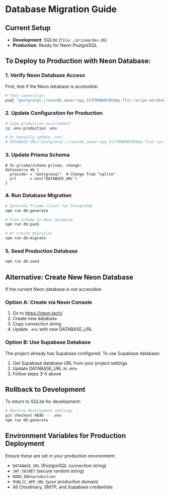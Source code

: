 # Database Migration Guide

## Current Setup
- **Development**: SQLite (`file:./prisma/dev.db`)
- **Production**: Ready for Neon PostgreSQL

## To Deploy to Production with Neon Database:

### 1. Verify Neon Database Access
First, test if the Neon database is accessible:
```bash
# Test connection
psql "postgresql://neondb_owner:npg_5l3TRHWVBCNt@ep-flat-recipe-a4c3bxb8-pooler.us-east-1.aws.neon.tech/neondb?sslmode=require"
```

### 2. Update Configuration for Production
```bash
# Copy production environment
cp .env.production .env

# Or manually update .env:
# DATABASE_URL="postgresql://neondb_owner:npg_5l3TRHWVBCNt@ep-flat-recipe-a4c3bxb8-pooler.us-east-1.aws.neon.tech/neondb?sslmode=require"
```

### 3. Update Prisma Schema
```prisma
# In prisma/schema.prisma, change:
datasource db {
  provider = "postgresql"  # Change from "sqlite"
  url      = env("DATABASE_URL")
}
```

### 4. Run Database Migration
```bash
# Generate Prisma client for PostgreSQL
npm run db:generate

# Push schema to Neon database
npm run db:push

# Or create migration
npm run db:migrate
```

### 5. Seed Production Database
```bash
npm run db:seed
```

## Alternative: Create New Neon Database

If the current Neon database is not accessible:

### Option A: Create via Neon Console
1. Go to https://neon.tech/
2. Create new database
3. Copy connection string
4. Update `.env` with new DATABASE_URL

### Option B: Use Supabase Database
The project already has Supabase configured. To use Supabase database:

1. Get Supabase database URL from your project settings
2. Update DATABASE_URL in .env
3. Follow steps 3-5 above

## Rollback to Development
To return to SQLite for development:
```bash
# Restore development settings
git checkout HEAD -- .env
npm run db:generate
```

## Environment Variables for Production Deployment

Ensure these are set in your production environment:
- `DATABASE_URL` (PostgreSQL connection string)
- `JWT_SECRET` (secure random string)
- `NODE_ENV=production`
- `PUBLIC_APP_URL` (your production domain)
- All Cloudinary, SMTP, and Supabase credentials
